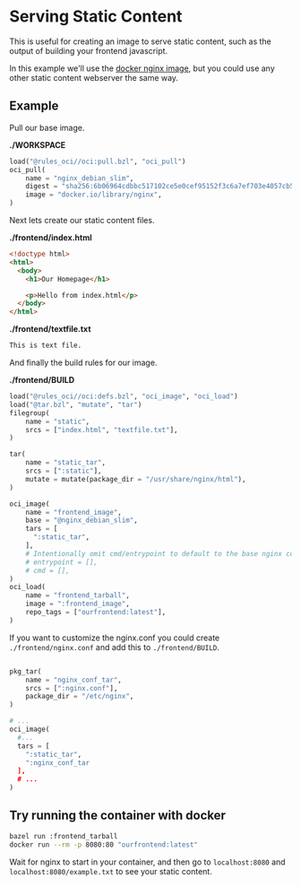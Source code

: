 # Serving Static Content

This is useful for creating an image to serve static content, such as the output of building your
frontend javascript.

In this example we'll use the [docker nginx image](https://hub.docker.com/_/nginx), but you could
use any other static content webserver the same way.

## Example

Pull our base image.

**./WORKSPACE**

```python
load("@rules_oci//oci:pull.bzl", "oci_pull")
oci_pull(
    name = "nginx_debian_slim",
    digest = "sha256:6b06964cdbbc517102ce5e0cef95152f3c6a7ef703e4057cb574539de91f72e6",
    image = "docker.io/library/nginx",
)
```

Next lets create our static content files.

**./frontend/index.html**

```html
<!doctype html>
<html>
  <body>
    <h1>Our Homepage</h1>

    <p>Hello from index.html</p>
  </body>
</html>
```

**./frontend/textfile.txt**

```txt
This is text file.
```

And finally the build rules for our image.

**./frontend/BUILD**

```python
load("@rules_oci//oci:defs.bzl", "oci_image", "oci_load")
load("@tar.bzl", "mutate", "tar")
filegroup(
    name = "static",
    srcs = ["index.html", "textfile.txt"],
)

tar(
    name = "static_tar",
    srcs = [":static"],
    mutate = mutate(package_dir = "/usr/share/nginx/html"),
)

oci_image(
    name = "frontend_image",
    base = "@nginx_debian_slim",
    tars = [
      ":static_tar",
    ],
    # Intentionally omit cmd/entrypoint to default to the base nginx container's cmd/entrypoint.
    # entrypoint = [],
    # cmd = [],
)
oci_load(
    name = "frontend_tarball",
    image = ":frontend_image",
    repo_tags = ["ourfrontend:latest"],
)


```

If you want to customize the nginx.conf you could create `./frontend/nginx.conf` and add this to
`./frontend/BUILD`.

```python

pkg_tar(
    name = "nginx_conf_tar",
    srcs = [":nginx.conf"],
    package_dir = "/etc/nginx",
)

# ...
oci_image(
  #...
  tars = [
    ":static_tar",
    ":nginx_conf_tar
  ],
  # ...
)

```

## Try running the container with docker

```bash
bazel run :frontend_tarball
docker run --rm -p 8080:80 "ourfrontend:latest"
```

Wait for nginx to start in your container, and then go to `localhost:8080` and `localhost:8080/example.txt` to see your static content.
